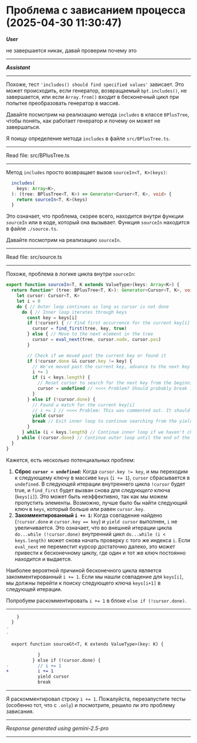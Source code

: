 <!-- Generated by SpecStory -->

# Проблема с зависанием процесса (2025-04-30 11:30:47)

_**User**_

не завершается никак, давай проверим почему это

---

_**Assistant**_



---

Похоже, тест `'includes() should find specified values'` зависает. Это может происходить, если генератор, возвращаемый `bpt.includes()`, не завершается, или если `Array.from()` входит в бесконечный цикл при попытке преобразовать генератор в массив.

Давайте посмотрим на реализацию метода `includes` в классе `BPlusTree`, чтобы понять, как работает генератор и почему он может не завершаться.

Я поищу определение метода `includes` в файле `src/BPlusTree.ts`.


---

Read file: src/BPlusTree.ts

---

Метод `includes` просто возвращает вызов `sourceIn<T, K>(keys)`:

```typescript
  includes(
    keys: Array<K>,
  ): (tree: BPlusTree<T, K>) => Generator<Cursor<T, K>, void> {
    return sourceIn<T, K>(keys)
  }
```

Это означает, что проблема, скорее всего, находится внутри функции `sourceIn` или в коде, который она вызывает. Функция `sourceIn` находится в файле `./source.ts`.

Давайте посмотрим на реализацию `sourceIn`.


---

Read file: src/source.ts

---

Похоже, проблема в логике цикла внутри `sourceIn`:

```typescript
export function sourceIn<T, K extends ValueType>(keys: Array<K>) {
  return function* (tree: BPlusTree<T, K>): Generator<Cursor<T, K>, void> {
    let cursor: Cursor<T, K>
    let i = 0
    do { // Outer loop continues as long as cursor is not done
      do { // Inner loop iterates through keys
        const key = keys[i]
        if (!cursor) { // Find first occurrence for the current key[i]
          cursor = find_first(tree, key, true)
        } else { // Move to the next element in the tree
          cursor = eval_next(tree, cursor.node, cursor.pos)
        }

        // Check if we moved past the current key or found it
        if (!cursor.done && cursor.key != key) {
          // We've moved past the current key, advance to the next key in the `keys` array
          i += 1
          if (i < keys.length) {
            // Reset cursor to search for the next key from the beginning
            cursor = undefined // <<<< Problem? Should probably break inner loop or find next key[i] directly
          }
        } else if (!cursor.done) {
          // Found a match for the current key[i]
          // i += 1 // <<<< Problem: This was commented out. It should likely increment i.
          yield cursor
          break // Exit inner loop to continue searching from the yielded cursor in the outer loop
        }
      } while (i < keys.length) // Continue inner loop if we haven't checked all keys
    } while (!cursor.done) // Continue outer loop until the end of the tree is reached
  }
}
```

Кажется, есть несколько потенциальных проблем:

1.  **Сброс `cursor = undefined`:** Когда `cursor.key != key`, и мы переходим к следующему ключу в массиве `keys` (`i += 1`), `cursor` сбрасывается в `undefined`. В следующей итерации внутреннего цикла `!cursor` будет true, и `find_first` будет вызван снова для *следующего* ключа (`keys[i]`). Это может быть неэффективно, так как мы можем пропустить элементы. Возможно, лучше было бы найти следующий ключ в `keys`, который больше или равен `cursor.key`.
2.  **Закомментированный `i += 1`:** Когда совпадение найдено (`!cursor.done` и `cursor.key == key`) и `yield cursor` выполнен, `i` не увеличивается. Это означает, что во внешней итерации цикла `do...while (!cursor.done)` внутренний цикл `do...while (i < keys.length)` может снова начать проверку с того же индекса `i`. Если `eval_next` не переместит курсор достаточно далеко, это может привести к бесконечному циклу, где один и тот же ключ постоянно находится и выдается.

Наиболее вероятной причиной бесконечного цикла является закомментированный `i += 1`. Если мы нашли совпадение для `keys[i]`, мы должны перейти к поиску следующего ключа `keys[i+1]` в следующей итерации.

Попробуем раскомментировать `i += 1` в блоке `else if (!cursor.done)`.


---

```diff
    }
  }
- 
- 
  
  export function sourceGt<T, K extends ValueType>(key: K) {
```

```diff
            }
          } else if (!cursor.done) {
-           // i += 1
+           i += 1
            yield cursor
            break
```

---

Я раскомментировал строку `i += 1`. Пожалуйста, перезапустите тесты (особенно тот, что с `.only`) и посмотрите, решило ли это проблему зависания.

---
*Response generated using gemini-2.5-pro*

---

